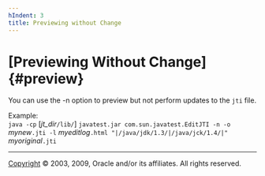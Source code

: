 ```yaml
---
hIndent: 3
title: Previewing without Change
---
```


# [Previewing Without Change]{#preview}

You can use the -n option to preview but not perform updates to the `jti` file.

Example:\
`java -cp` \[*jt_dir*`/lib/`\] `javatest.jar com.sun.javatest.EditJTI -n -o` *mynew*`.jti -l`
*myeditlog*`.html "|/java/jdk/1.3/|/java/jck/1.4/|"` *myoriginal*`.jti`

----------------------------------------------------------------------------------------------------

[Copyright](../copyright.html) © 2003, 2009, Oracle and/or its affiliates. All rights reserved.
